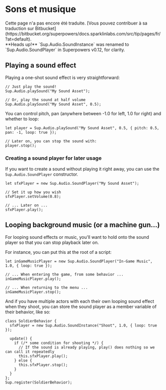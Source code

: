 # Sons et musique

<div class="note">
  Cette page n'a pas encore été traduite. [Vous pouvez contribuer à sa traduction sur Bitbucket](https://bitbucket.org/superpowers/docs.sparklinlabs.com/src/tip/pages/fr/?at=default).
</div>

<div class="note">
  **Heads up!** `Sup.Audio.SoundInstance` was renamed to `Sup.Audio.SoundPlayer` in Superpowers v0.12, for clarity.
</div>

## Playing a sound effect

Playing a one-shot sound effect is very straightforward:

```
// Just play the sound!
Sup.Audio.playSound("My Sound Asset");

// Or, play the sound at half volume
Sup.Audio.playSound("My Sound Asset", 0.5);
```

You can control pitch, pan (anywhere between -1.0 for left, 1.0 for right) and whether to loop:

```
let player = Sup.Audio.playSound("My Sound Asset", 0.5, { pitch: 0.5, pan: -1, loop: true });

// Later on, you can stop the sound with:
player.stop();
```

### Creating a sound player for later usage

If you want to create a sound without playing it right away,
you can use the `Sup.Audio.SoundPlayer` constructor.

```
let sfxPlayer = new Sup.Audio.SoundPlayer("My Sound Asset");

// Set it up how you wish
sfxPlayer.setVolume(0.8);

// ... Later on ...
sfxPlayer.play();
```

## Looping background music (or a machine gun...)

For looping sound effects or music, you'll want to hold onto the sound player
so that you can stop playback later on.

For instance, you can put this at the root of a script:

```
let inGameMusicPlayer = new Sup.Audio.SoundPlayer("In-Game Music", 1.0, { loop: true });

// ... When entering the game, from some behavior ...
inGameMusicPlayer.play();

// ... When returning to the menu ...
inGameMusicPlayer.stop();
``` 

And if you have multiple actors with each their own looping sound effect when they shoot,
you can store the sound player as a member variable of their behavior, like so:

```
class SoldierBehavior {
  sfxPlayer = new Sup.Audio.SoundInstance("Shoot", 1.0, { loop: true });

  update() {
    if (/* some condition for shooting */) {
      // If the sound is already playing, play() does nothing so we can call it repeatedly
      this.sfxPlayer.play();
    } else {
      this.sfxPlayer.stop();
    }
  }
};
Sup.register(SoldierBehavior);
```
